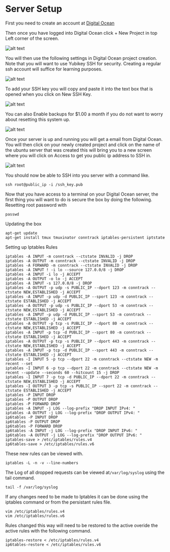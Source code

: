 # Server Setup

First you need to create an account at [Digital Ocean](https://www.digitalocean.com/ "Digital Ocean's Homepage")   

Then once you have logged into Digital Ocean click + New Project in top Left corner of the screen.

![alt text](https://github.com/vipertooth/Notes/blob/master/digitalocean/create_project.png)   


You will then use the following settings in Digital Ocean project creation. Note that you will want to use Yubikey SSH for security.  Creating a regular ssh account will suffice for learning purposes. 

![alt text](https://github.com/vipertooth/Notes/blob/master/digitalocean/setup_project.png)

To add your SSH key you will copy and paste it into the text box that is opened when you click on New SSH Key.

![alt text](https://github.com/vipertooth/Notes/blob/master/digitalocean/ssh_key_creation_or_input.png)

You can also Enable backups for $1.00 a month if you do not want to worry about resetting this system up.

![alt text](https://github.com/vipertooth/Notes/blob/master/digitalocean/enable_backups.png)

Once your server is up and running you will get a email from Digital Ocean. You will then click on your newly created project and click on the name of the ubuntu server that was created this will bring you to a new screen where you will click on Access to get you public ip address to SSH in.

![alt text](https://github.com/vipertooth/Notes/blob/master/digitalocean/get_ip_address.png)

You should now be able to SSH into you server with a command like.    
```
ssh root@public_ip -i /ssh_key.pub
```

Now that you have access to a terminal on your Digital Ocean server, the first thing you will want to do is secure the box by doing the following.   
Resetting root password with 
```
passwd
```
Updating the box   
```
apt-get update
apt-get install tmux tmuxinator conntrack iptables-persistent iptstate
```

Setting up Iptables Rules   
```
iptables -A INPUT -m conntrack --ctstate INVALID -j DROP
iptables -A OUTPUT -m conntrack --ctstate INVALID -j DROP
iptables -A FORWARD -m conntrack --ctstate INVALID -j DROP
iptables -A INPUT ! -i lo --source 127.0.0/8 -j DROP
iptables -A INPUT -i lo -j ACCEPT
iptables -A OUTPUT -o lo -j ACCEPT
iptables -A INPUT -s 127.0.0/8 -j DROP
iptables -A OUTPUT -p udp -s PUBLIC_IP --dport 123 -m conntrack --ctstate NEW,ESTABLISHED -j ACCEPT
iptables -A INPUT -p udp -d PUBLIC_IP --sport 123 -m conntrack --ctstate ESTABLISHED -j ACCEPT
iptables -A OUTPUT -p udp -s PUBLIC_IP --dport 53 -m conntrack --ctstate NEW,ESTABLISHED -j ACCEPT
iptables -A INPUT -p udp -d PUBLIC_IP --sport 53 -m conntrack --ctstate ESTABLISHED -j ACCEPT
iptables -A OUTPUT -p tcp -s PUBLIC_IP --dport 80 -m conntrack --ctstate NEW,ESTABLISHED -j ACCEPT
iptables -A INPUT -p tcp -d PUBLIC_IP --sport 80 -m conntrack --ctstate ESTABLISHED -j ACCEPT
iptables -A OUTPUT -p tcp -s PUBLIC_IP --dport 443 -m conntrack --ctstate NEW,ESTABLISHED -j ACCEPT
iptables -A INPUT -p tcp -d PUBLIC_IP --sport 443 -m conntrack --ctstate ESTABLISHED -j ACCEPT
iptables -I INPUT 5 -p tcp --dport 22 -m conntrack --ctstate NEW -m recent --set
iptables -I INPUT 6 -p tcp --dport 22 -m conntrack --ctstate NEW -m recent --update --seconds 60 --hitcount 15 -j DROP
iptables -I INPUT 7 -p tcp -d PUBLIC_IP --dport 22 -m conntrack --ctstate NEW,ESTABLISHED -j ACCEPT
iptables -I OUTPUT 3 -p tcp -s PUBLIC_IP --sport 22 -m conntrack --ctstate ESTABLISHED -j ACCEPT
iptables -P INPUT DROP
iptables -P OUTPUT DROP
iptables -P FORWARD DROP
iptables -A INPUT -j LOG --log-prefix "DROP INPUT IPv4: "
iptables -A OUTPUT -j LOG --log-prefix "DROP OUTPUT IPv4: "
ip6tables -P INPUT DROP
ip6tables -P OUTPUT DROP
ip6tables -P FORWARD DROP
ip6tables -A INPUT -j LOG --log-prefix "DROP INPUT IPv6: "
ip6tables -A OUTPUT -j LOG --log-prefix "DROP OUTPUT IPv6: "
iptables-save > /etc/iptables/rules.v4
ip6tables-save > /etc/iptables/rules.v6
```

These new rules can be viewed with.   
```
iptables -L -n -v --line-numbers
```

The Log of all dropped requests can be viewed at`/var/log/syslog` using the tail command.   
```
tail -f /var/log/syslog
```

If any changes need to be made to Iptables it can be done using the iptables command or from the persistant rules file.   
```
vim /etc/iptables/rules.v4
vim /etc/iptables/rules.v6
```

Rules changed this way will need to be restored to the active overide the active rules with the following command.   
```
iptables-restore < /etc/iptables/rules.v4
ip6tables-restore < /etc/iptables/rules.v6
```
